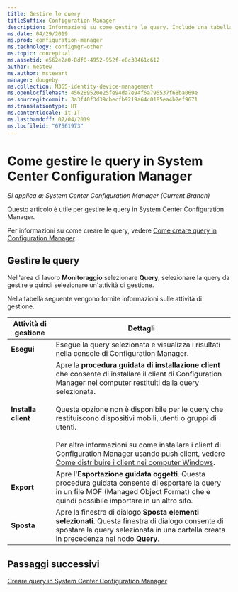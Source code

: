```yaml
---
title: Gestire le query
titleSuffix: Configuration Manager
description: Informazioni su come gestire le query. Include una tabella di riferimento dettagliata.
ms.date: 04/29/2019
ms.prod: configuration-manager
ms.technology: configmgr-other
ms.topic: conceptual
ms.assetid: e562e2a0-8df8-4952-952f-e8c38461c612
author: mestew
ms.author: mstewart
manager: dougeby
ms.collection: M365-identity-device-management
ms.openlocfilehash: 456289520e25fe94da7e94f6a795537f68ba069e
ms.sourcegitcommit: 3a3f40f3d39cbecfb9219a64c0185ea4b2ef9671
ms.translationtype: HT
ms.contentlocale: it-IT
ms.lasthandoff: 07/04/2019
ms.locfileid: "67561973"
---
```

# <a name="how-to-manage-queries-in-system-center-configuration-manager"></a>Come gestire le query in System Center Configuration Manager

*Si applica a: System Center Configuration Manager (Current Branch)*

Questo articolo è utile per gestire le query in System Center Configuration Manager.  

 Per informazioni su come creare le query, vedere [Come creare query in Configuration Manager](../../../core/servers/manage/create-queries.md).  

## <a name="manage-queries"></a>Gestire le query
 Nell'area di lavoro **Monitoraggio** selezionare **Query**, selezionare la query da gestire e quindi selezionare un'attività di gestione.  

 Nella tabella seguente vengono fornite informazioni sulle attività di gestione.  

|Attività di gestione|Dettagli| 
|---------------------|-------------|
|**Esegui**|Esegue la query selezionata e visualizza i risultati nella console di Configuration Manager.|
|**Installa client**|Apre la **procedura guidata di installazione client** che consente di installare il client di Configuration Manager nei computer restituiti dalla query selezionata.<br /><br /> Questa opzione non è disponibile per le query che restituiscono dispositivi mobili, utenti o gruppi di utenti. <br /><br /> Per altre informazioni su come installare i client di Configuration Manager usando push client, vedere [Come distribuire i client nei computer Windows](/sccm/core/clients/deploy/deploy-clients-to-windows-computers).| 
|**Export**|Apre l'**Esportazione guidata oggetti**. Questa procedura guidata consente di esportare la query in un file MOF (Managed Object Format) che è quindi possibile importare in un altro sito.
|**Sposta**|Apre la finestra di dialogo **Sposta elementi selezionati**. Questa finestra di dialogo consente di spostare la query selezionata in una cartella creata in precedenza nel nodo **Query**.|

## <a name="next-steps"></a>Passaggi successivi 
 [Creare query in System Center Configuration Manager](../../../core/servers/manage/create-queries.md)
